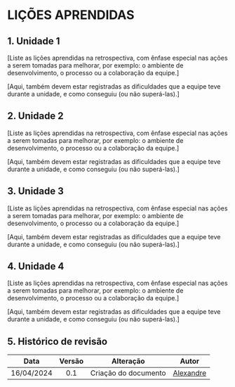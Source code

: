# LIÇÕES APRENDIDAS

## 1. Unidade 1

[Liste as lições aprendidas na retrospectiva, com ênfase especial nas ações a serem tomadas para melhorar, por exemplo: o ambiente de desenvolvimento, o processo ou a colaboração da equipe.]

[Aqui, também devem estar registradas as dificuldades que a equipe teve durante a unidade, e como conseguiu (ou não superá-las).]

## 2. Unidade 2

[Liste as lições aprendidas na retrospectiva, com ênfase especial nas ações a serem tomadas para melhorar, por exemplo: o ambiente de desenvolvimento, o processo ou a colaboração da equipe.]

[Aqui, também devem estar registradas as dificuldades que a equipe teve durante a unidade, e como conseguiu (ou não superá-las).]

## 3. Unidade 3

[Liste as lições aprendidas na retrospectiva, com ênfase especial nas ações a serem tomadas para melhorar, por exemplo: o ambiente de desenvolvimento, o processo ou a colaboração da equipe.]

[Aqui, também devem estar registradas as dificuldades que a equipe teve durante a unidade, e como conseguiu (ou não superá-las).]

## 4. Unidade 4

[Liste as lições aprendidas na retrospectiva, com ênfase especial nas ações a serem tomadas para melhorar, por exemplo: o ambiente de desenvolvimento, o processo ou a colaboração da equipe.]

[Aqui, também devem estar registradas as dificuldades que a equipe teve durante a unidade, e como conseguiu (ou não superá-las).]

## 5. Histórico de revisão

|    Data    | Versão |      Alteração       |                  Autor                  |
| :--------: | :----: | :------------------: | :-------------------------------------: |
| 16/04/2024 |  0.1   | Criação do documento | [Alexandre](https://github.com/zzzBECK) |
